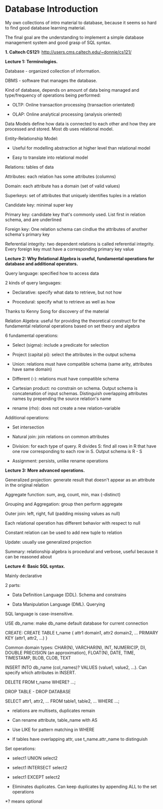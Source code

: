# Database Introduction
My own collections of intro material to database, because it seems so hard to find good database learning material.

The final goal are the understanding to implement a simple database management system and good grasp of SQL syntax.

**1. Caltech CS121:** http://users.cms.caltech.edu/~donnie/cs121/

**Lecture 1: Terminologies.**

Database - organized collection of information.
 
DBMS - software that manages the database.

Kind of database, depends on amount of data being managed and type/frequency of operations being performed:

- OLTP: Online transaction processing (transaction orientated)

- OLAP: Online analytical processing (analysis oriented)

Data Models define how data is connected to each other and how they are processed and stored. Most db uses relational model.

Entity-Relationship Model:

- Useful for modelling abstraction at higher level than relational model 

- Easy to translate into relational model 

Relations: tables of data 

Attributes: each relation has some attributes (columns)

Domain: each attribute has a domain (set of valid values)

Superkeys: set of attributes that uniquely identifies tuples in a relation 

Candidate key: minimal super key 

Primary key: candidate key that's commonly used. List first in relation schema, and are underlined

Foreign key: One relation schema can cindlue the attributes of another schema's primary key

Referential integrity: two dependent relations is called referential integrity. Every foreign key must have a corresponding primary key value

**Lecture 2: Why Relational Algebra is useful, fundamental operations for database and additional operators.**

Query language: specified how to access data

2 kinds of query languages:

- Declarative: specify what data to retrieve, but not how 

- Procedural: specify what to retrieve as well as how 

Thanks to Kenny Song for discovery of the material

Relation Algebra: useful for providing the theoretical construct for the fundamental relational operations based on set theory and algebra 

6 fundamental operations:

- Select (sigma): include a predicate for selection 

- Project (capital pi): select the attributes in the output schema 

- Union: relations must have compatible schema (same arity, attributes have same domain)

- Different (-): relations must have compatible schema 

- Cartesian product: no constrain on schema. Output schema is concatenation of input schemas. Distinguish overlapping attributes names by prepending the source relation's name

- rename (rho): does not create a new relation-variable 

Additional operations:

- Set intersection

- Natural join: join relations on common attributes 

- Division: for each type of query. R divides S: find all rows in R that have one row corresponding to each row in S. Output schema is R - S

- Assignment: persists, unlike rename operations 

**Lecture 3: More advanced operations.**

Generalized projection: generate result that doesn't appear as an attribute in the original relation

Aggregate function: sum, avg, count, min, max (-distinct)

Grouping and Aggregation: group then perform aggregate 

Outer join: left, right, full (padding missing values as null) 

Each relational operation has different behavior with respect to null

Constant relation can be used to add new tuple to relation 

Update: usually use generalized projection 

Summary: relationship algebra is procedural and verbose, useful because it can be reasoned about 

**Lecture 4: Basic SQL syntax.**

Mainly declarative

2 parts:

- Data Definition Language (DDL). Schema and constrains

- Data Manipulation Language (DML). Querying

SQL language is case-insensitive. 

USE db_name: make db_name default database for current connection 

CREATE: CREATE TABLE t_name {
  attr1 domain1,
  attr2 domain2,
  ...
  PRIMARY KEY (attr1, attr2, ...)
}

Common domain types: CHAR(N), VARCHAR(N), INT, NUMERIC(P, D), DOUBLE PRECISION (an approximation), FLOAT(N), DATE, TIME, TIMESTAMP, BLOB, CLOB, TEXT

INSERT INTO db_name (col_names)? VALUES (value1, value2, ...). Can specify which attributes in INSERT.

DELETE FROM t_name WHERE? ...;

DROP TABLE - DROP DATABASE 

SELECT attr1, attr2, ... FROM table1, table2, ... WHERE ...;

- relations are multisets, duplicates remain

- Can rename attribute, table_name with AS 

- Use LIKE for pattern matching in WHERE 

- If tables have overlapping attr, use t_name.attr_name to distinguish 

Set operations:

- select1 UNION select2 

- select1 INTERSECT select2

- select1 EXCEPT select2 

- Eliminates duplicates. Can keep duplicates by appending ALL to the set operations 

*? means optional
